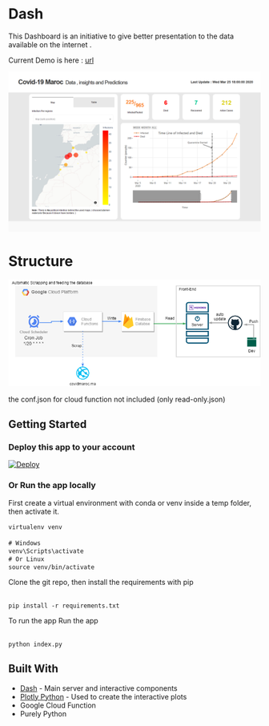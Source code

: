 # Dash

This Dashboard is an initiative to give better presentation to the data available on the internet .
  
Current Demo is here : [url](https://polar-refuge-68443.herokuapp.com/)

![](assets/images/Screenshot.png)
 
# Structure

![](assets/images/structure.png)

the conf.json for cloud function not included (only read-only.json) 
## Getting Started

### Deploy this app to your account

[![Deploy](https://www.herokucdn.com/deploy/button.svg)](https://heroku.com/deploy)

### Or Run the app locally

First create a virtual environment with conda or venv inside a temp folder, then activate it.

```
virtualenv venv

# Windows
venv\Scripts\activate
# Or Linux
source venv/bin/activate

```

Clone the git repo, then install the requirements with pip

```

pip install -r requirements.txt

```

To run the app
Run the app

```

python index.py

```

## Built With

- [Dash](https://dash.plot.ly/) - Main server and interactive components
- [Plotly Python](https://plot.ly/python/) - Used to create the interactive plots
- Google Cloud Function
- Purely Python 